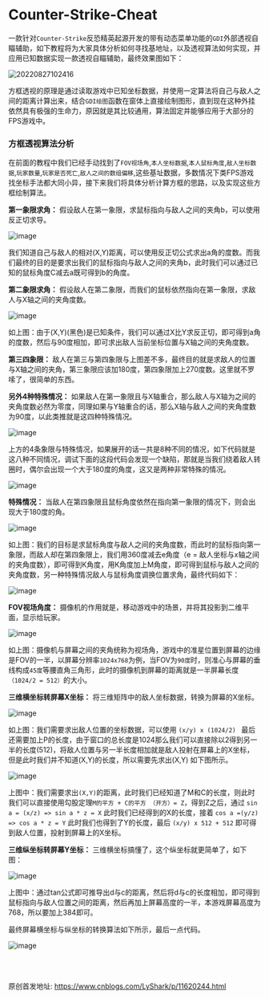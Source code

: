 # Counter-Strike-Cheat

一款针对`Counter-Strike`反恐精英起源开发的带有动态菜单功能的`GDI`外部透视自瞄辅助，如下教程将为大家具体分析如何寻找基地址，以及透视算法如何实现，并应用已知数据实现一款透视自瞄辅助，最终效果图如下：

![20220827102416](https://user-images.githubusercontent.com/52789403/187010712-4a9c4eb3-8ea7-4de8-9b09-175126a96559.png)

方框透视的原理是通过读取游戏中已知坐标数据，并使用一定算法将自己与敌人之间的距离计算出来，结合`GDI绘图`函数在窗体上直接绘制图形，直到现在这种外挂依然具有极强的生命力，原因就是其比较通用，算法固定并能够应用于大部分的FPS游戏中。

### 方框透视算法分析

在前面的教程中我们已经手动找到了`FOV视场角`,`本人坐标数据`,`本人鼠标角度`,`敌人坐标数据`,`玩家数量`,`玩家是否死亡`,`敌人之间的数组偏移`,这些基址数据，多数情况下类FPS游戏找坐标手法都大同小异，接下来我们将具体分析计算方框的思路，以及实现这些方框绘制算法。

**第一象限求角：** 假设敌人在第一象限，求鼠标指向与敌人之间的夹角b，可以使用反正切求导。

![image](https://user-images.githubusercontent.com/52789403/187011755-0104c496-4768-491d-9e15-e76cee889d3e.png)

我们知道自己与敌人的相对(X,Y)距离，可以使用反正切公式求出a角的度数。而我们最终的目的是要求出我们的鼠标指向与敌人之间的夹角b，此时我们可以通过已知的鼠标角度C减去a既可得到b的角度。

**第二象限求角：** 假设敌人在第二象限，而我们的鼠标依然指向在第一象限，求敌人与X轴之间的夹角度数。

![image](https://user-images.githubusercontent.com/52789403/187011759-05e1e168-23b6-4dec-82fa-bf22e33a0008.png)

如上图：由于(X,Y)(黑色)是已知条件，我们可以通过X比Y求反正切，即可得到a角的度数，然后与90度相加，即可求出敌人当前坐标位置与X轴之间的夹角度数。

**第三四象限：** 敌人在第三与第四象限与上图差不多，最终目的就是求敌人的位置与X轴之间的夹角，第三象限应该加180度，第四象限加上270度数。这里就不罗嗦了，很简单的东西。

**另外4种特殊情况：** 如果敌人在第一象限且与X轴重合，那么敌人与X轴为之间的夹角度数必然为零度，同理如果与Y轴重合的话，那么X轴与敌人之间的夹角度数为90度，以此类推就是这四种特殊情况。

![image](https://user-images.githubusercontent.com/52789403/187011772-d2fc2988-21f1-4ef1-8b25-6277d3ac723e.png)

上方的4条象限与特殊情况，如果展开的话一共是8种不同的情况，如下代码就是这八种不同情况，调试下面的这段代码会发现一个缺陷，那就是当我们绕着敌人转圈时，偶尔会出现一个大于180度的角度，这又是两种非常特殊的情况。

![image](https://user-images.githubusercontent.com/52789403/187011775-5f7f108a-a15a-483e-964d-0454e52eb03e.png)

**特殊情况：** 当敌人在第四象限且鼠标角度依然在指向第一象限的情况下，则会出现大于180度的角。

![image](https://user-images.githubusercontent.com/52789403/187011784-f78b010b-aff3-4024-ad09-c1912836486f.png)

如上图：我们的目标是求鼠标角度与敌人之间的夹角度数，而此时的鼠标指向第一象限，而敌人却在第四象限上，我们用360度减去e角度（e = 敌人坐标与x轴之间的夹角度数），即可得到K角度，用K角度加上M角度，即可得到鼠标与敌人之间的夹角度数，另一种特殊情况敌人与鼠标角度调换位置求角，最终代码如下：

![image](https://user-images.githubusercontent.com/52789403/187011794-320610f4-c894-41e9-8b9f-6cfd8f1abf73.png)

**FOV视场角度：** 摄像机的作用就是，移动游戏中的场景，并将其投影到二维平面，显示给玩家。

![image](https://user-images.githubusercontent.com/52789403/187011805-86de7dd8-b016-4121-98da-e709f6be5111.png)

如上图：摄像机与屏幕之间的夹角统称为视场角，游戏中的准星位置到屏幕的边缘是FOV的一半，以屏幕分辨率`1024x768`为例，当FOV为`90度`时，则准心与屏幕的垂线构成`45度`等腰直角三角形，此时的摄像机到屏幕的距离就是一半屏幕长度`（1024/2 = 512）`的大小。

**三维横坐标转屏幕X坐标：** 将三维矩阵中的敌人坐标数据，转换为屏幕的X坐标。

![image](https://user-images.githubusercontent.com/52789403/187011816-a25b6f29-bd2c-4721-8fd3-45268766d001.png)

如上图：我们需要求出敌人位置的坐标数据，可以使用 `(x/y) x (1024/2) ` 最后还需要加上P的长度，由于窗口的总长度是1024那么我们可以直接除以2得到另一半的长度(512)，将敌人位置与另一半长度相加就是敌人投射在屏幕上的X坐标，但是此时我们并不知道(X,Y)的长度，所以需要先求出(X,Y) 如下图所示。

![image](https://user-images.githubusercontent.com/52789403/187011827-5c21e875-d0c3-4407-90c8-56517197d869.png)

上图中：我们需要求出`(X,Y)`的距离，此时我们已经知道了M和C的长度，则此时我们可以直接使用勾股定理`M的平方 + C的平方 （开方）= Z`，得到Z之后，通过 `sin a = (x/z) => sin a * z = X` 此时我们已经得到的X的长度，接着 `cos a =(y/z) => cos a * z = Y` 此时我们也得到了Y的长度，最后 `(x/y) x 512 + 512` 即可得到敌人位置，投射到屏幕上的X坐标。

**三维纵坐标转屏幕Y坐标：** 三维横坐标搞懂了，这个纵坐标就更简单了，如下图：

![image](https://user-images.githubusercontent.com/52789403/187011835-3bba8476-f98f-4496-ab3c-c742131beefb.png)

上图中：通过tan公式即可推导出d与c的距离，然后将d与c的长度相加，即可得到鼠标指向与敌人位置之间的距离，然后再加上屏幕高度的一半，本游戏屏幕高度为768，所以要加上384即可。

最终屏幕横坐标与纵坐标的转换算法如下所示，最后一点代码。

![image](https://user-images.githubusercontent.com/52789403/187011839-302870ed-6ebb-40fc-8f5c-68b4118ad9f2.png)
























<br><br>

原创首发地址: https://www.cnblogs.com/LyShark/p/11620244.html
